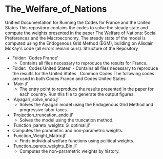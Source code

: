# The_Welfare_of_Nations

Unified Documentation for Running the Codes for France and the United States
This repository contains the codes to solve the steady state and compute the weights presented in the paper The Welfare of Nations: Social Preferences and the Macroeconomy. The steady state of the model is computed using the Endogenous Grid Method (EGM), building on Alisdair McKay's code (all errors remain ours).
Structure of the Repository
- Folder:  `Codes France’
	- Contains all files necessary to reproduce the results for France. 
- Folder: `Codes United States’
		- Contains all files necessary to reproduce the results for the United States. 
Common Codes
The following codes are used in both Codes France and Codes United States:
- `Main.jl’
	- The entry point to reproduce the results presented in the paper for each country. Run this file to generate the output figures. 
- `Aiyagari_solve_endo.jl’
	- Solves the Aiyagari model using the Endogenous Grid Method and progressive labor taxes. 
- `Projection_truncation_endo.jl’
	- Solves the model using the truncation method. 
- `Function_pareto_weights_G_optimal.jl’
- Computes the parametric and non-parametric weights. 
- `Function_Weight_Matrix.jl’
	- Finds individual welfare functions using political weights. 
- `Function_pareto_weights_Bin.jl’
	- Computes the non-parametric weights by history.
